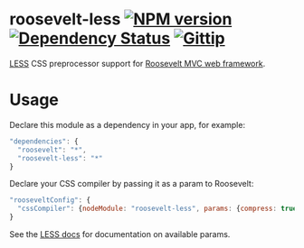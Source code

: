 roosevelt-less [![NPM version](https://badge.fury.io/js/roosevelt-less.png)](http://badge.fury.io/js/roosevelt-less) [![Dependency Status](https://gemnasium.com/kethinov/roosevelt-less.png)](https://gemnasium.com/kethinov/roosevelt-less) [![Gittip](http://img.shields.io/gittip/kethinov.png)](https://www.gittip.com/kethinov/)
===

[LESS](http://lesscss.org) CSS preprocessor support for [Roosevelt MVC web framework](https://github.com/kethinov/roosevelt).

Usage
===

Declare this module as a dependency in your app, for example:

```js
"dependencies": {
  "roosevelt": "*",
  "roosevelt-less": "*"
}
```

Declare your CSS compiler by passing it as a param to Roosevelt:

```js
"rooseveltConfig": {
  "cssCompiler": {nodeModule: "roosevelt-less", params: {compress: true}}
}
```

See the [LESS docs](http://lesscss.org/#using-less-configuration) for documentation on available params.